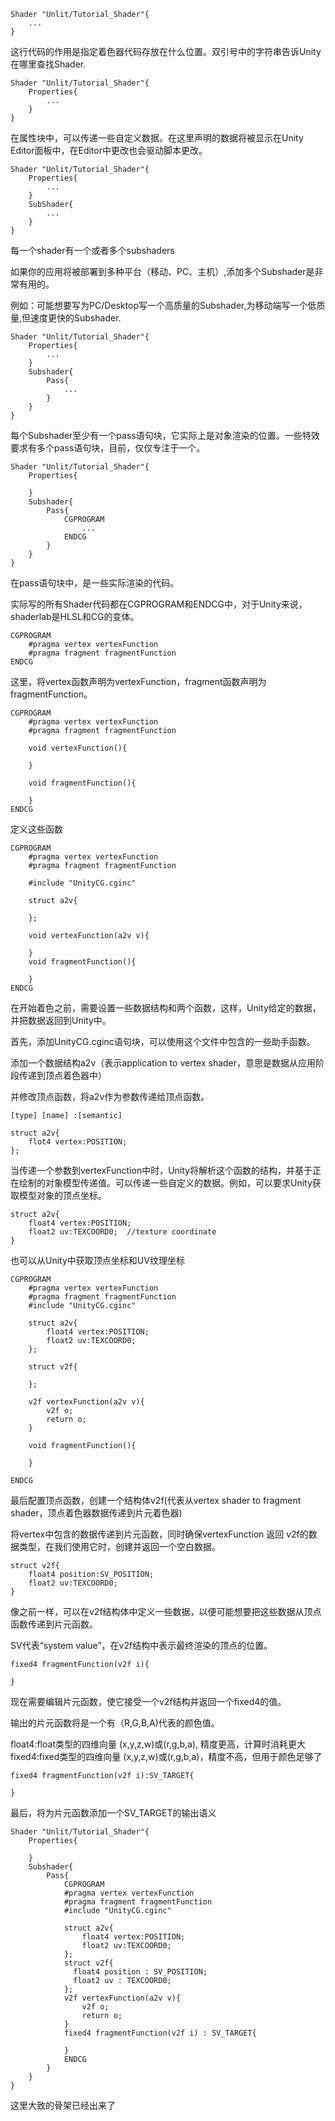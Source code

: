 ```
Shader "Unlit/Tutorial_Shader"{
    ...
}
```

这行代码的作用是指定着色器代码存放在什么位置。双引号中的字符串告诉Unity在哪里查找Shader.



```
Shader "Unlit/Tutorial_Shader"{
    Properties{
        ...
    }
}
```

在属性块中，可以传递一些自定义数据。在这里声明的数据将被显示在Unity Editor面板中，在Editor中更改也会驱动脚本更改。



```
Shader "Unlit/Tutorial_Shader"{
    Properties{
        ...
    }
    SubShader{
        ...
    }
}
```

每一个shader有一个或者多个subshaders

如果你的应用将被部署到多种平台（移动、PC、主机）,添加多个Subshader是非常有用的。

例如：可能想要写为PC/Desktop写一个高质量的Subshader,为移动端写一个低质量,但速度更快的Subshader.



```
Shader "Unlit/Tutorial_Shader"{
    Properties{
        ...
    }
    Subshader{
        Pass{
            ...
        }
    }
}
```

每个Subshader至少有一个pass语句块，它实际上是对象渲染的位置。一些特效要求有多个pass语句块，目前，仅仅专注于一个。



```
Shader "Unlit/Tutorial_Shader"{
    Properties{
        
    }
    Subshader{
        Pass{
            CGPROGRAM
                ...
            ENDCG
        }
    }
}
```

在pass语句块中，是一些实际渲染的代码。

实际写的所有Shader代码都在CGPROGRAM和ENDCG中，对于Unity来说，shaderlab是HLSL和CG的变体。



```
CGPROGRAM
    #pragma vertex vertexFunction
    #pragma fragment fragmentFunction
ENDCG
```

这里，将vertex函数声明为vertexFunction，fragment函数声明为fragmentFunction。



```
CGPROGRAM 
    #pragma vertex vertexFunction
    #pragma fragment fragmentFunction
    
    void vertexFunction(){
        
    }
    
    void fragmentFunction(){
        
    }
ENDCG
```

定义这些函数



```
CGPROGRAM
    #pragma vertex vertexFunction
    #pragma fragment fragmentFunction
    
    #include "UnityCG.cginc"
    
    struct a2v{
        
    };
    
    void vertexFunction(a2v v){
        
    }
    void fragmentFunction(){
        
    }
ENDCG

```

在开始着色之前，需要设置一些数据结构和两个函数，这样，Unity给定的数据，并把数据返回到Unity中。

首先，添加UnityCG.cginc语句块，可以使用这个文件中包含的一些助手函数。

添加一个数据结构a2v（表示application to vertex shader，意思是数据从应用阶段传递到顶点着色器中）

并修改顶点函数，将a2v作为参数传递给顶点函数。




`[type] [name] :[semantic]`

```
struct a2v{
	flot4 vertex:POSITION;
};
```

当传递一个参数到vertexFunction中时，Unity将解析这个函数的结构，并基于正在绘制的对象模型传递值。可以传递一些自定义的数据。例如，可以要求Unity获取模型对象的顶点坐标。



```
struct a2v{
    float4 vertex:POSITION;
    float2 uv:TEXCOORD0;  //texture coordinate
}
```

也可以从Unity中获取顶点坐标和UV纹理坐标



```
CGPROGRAM
    #pragma vertex vertexFunction
    #pragma fragment fragmentFunction
    #include "UnityCG.cginc"
    
    struct a2v{
        float4 vertex:POSITION;
        float2 uv:TEXCOORD0;
    };
    
    struct v2f{
        
    };
    
    v2f vertexFunction(a2v v){
        v2f o;
        return o;
    }
    
    void fragmentFunction(){
        
    }

ENDCG
```

最后配置顶点函数，创建一个结构体v2f(代表从vertex shader to fragment shader，顶点着色器数据传递到片元着色器)

将vertex中包含的数据传递到片元函数，同时确保vertexFunction 返回 v2f的数据类型，在我们使用它时，创建并返回一个空白数据。



```
struct v2f{
    float4 position:SV_POSITION;
    float2 uv:TEXCOORD0;
}
```

像之前一样，可以在v2f结构体中定义一些数据，以便可能想要把这些数据从顶点函数传递到片元函数。

SV代表“system value”，在v2f结构中表示最终渲染的顶点的位置。



```
fixed4 fragmentFunction(v2f i){
    
}
```

现在需要编辑片元函数，使它接受一个v2f结构并返回一个fixed4的值。

输出的片元函数将是一个有（R,G,B,A)代表的颜色值。

float4:float类型的四维向量 (x,y,z,w)或(r,g,b,a),  精度更高，计算时消耗更大
fixed4:fixed类型的四维向量 (x,y,z,w)或(r,g,b,a)，精度不高，但用于颜色足够了



```
fixed4 fragmentFunction(v2f i):SV_TARGET{
    
}
```

最后，将为片元函数添加一个SV_TARGET的输出语义



```
Shader "Unlit/Tutorial_Shader"{
    Properties{
        
    }
    Subshader{
        Pass{
            CGPROGRAM
            #pragma vertex vertexFunction
            #pragma fragment fragmentFunction
            #include "UnityCG.cginc"
            
            struct a2v{
                float4 vertex:POSITION;
                float2 uv:TEXCOORD0;
            };
            struct v2f{
              float4 position : SV_POSITION;
              float2 uv : TEXCOORD0;
            };
            v2f vertexFunction(a2v v){
                v2f o;
                return o;
            }
            fixed4 fragmentFunction(v2f i) : SV_TARGET{
                
            }
            ENDCG
        }
    }
}

```

这里大致的骨架已经出来了